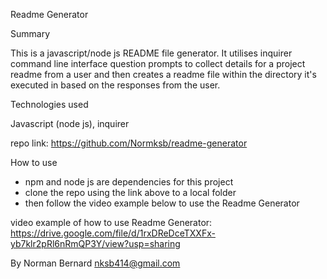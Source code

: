 Readme Generator

Summary

This is a javascript/node js README file generator. It utilises inquirer command line interface question prompts to collect details for a project readme from a user and then creates a readme file within the directory it's executed in based on the responses from the user.

Technologies used

Javascript (node js), inquirer

repo link: https://github.com/Normksb/readme-generator

How to use
- npm and node js are dependencies for this project
- clone the repo using the link above to a local folder
- then follow the video example below to use the Readme Generator

video example of how to use Readme Generator: https://drive.google.com/file/d/1rxDReDceTXXFx-yb7klr2pRl6nRmQP3Y/view?usp=sharing

By
Norman Bernard
nksb414@gmail.com